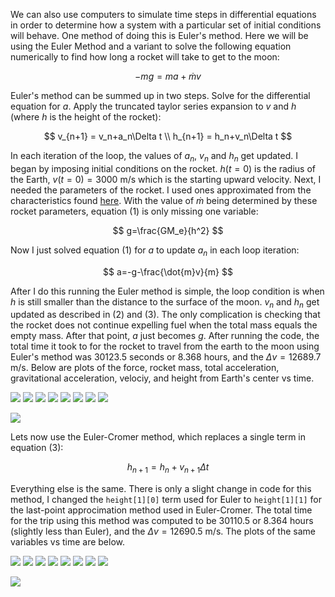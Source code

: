 We can also use computers to simulate time steps in differential equations in order to determine how a system with a particular set of initial conditions will behave. One method of doing this is Euler's method. Here we will be using the Euler Method and a variant to solve the following equation numerically to find how long a rocket will take to get to the moon:

$$
-mg=ma+\dot{m}v
$$

Euler's method can be summed up in two steps. Solve for the differential equation for $a$. Apply the truncated taylor series expansion to $v$ and $h$ (where $h$ is the height of the rocket):

$$
v_{n+1} = v_n+a_n\Delta t \\
h_{n+1} = h_n+v_n\Delta t
$$

In each iteration of the loop, the values of $a_n$, $v_n$ and $h_n$ get updated. I began by imposing initial conditions on the rocket. $h(t=0)$ is the radius of the Earth, $v(t=0)=3000$ m/s which is the starting upward velocity. Next, I needed the parameters of the rocket. I used ones approximated from the characteristics found [here](https://en.wikipedia.org/wiki/Space_Shuttle_Solid_Rocket_Booster).
With the value of $\dot{m}$ being determined by these rocket parameters, equation $(1)$ is only missing one variable: 

$$
g=\frac{GM_e}{h^2}
$$

Now I just solved equation (1) for $a$ to update $a_n$ in each loop iteration:

$$
a=-g-\frac{\dot{m}v}{m}
$$

After I do this running the Euler method is simple, the loop condition is when $h$ is still smaller than the distance to the surface of the moon. $v_n$ and $h_n$ get updated as described in $(2)$ and $(3)$. The only complication is checking that the rocket does not continue expelling fuel when the total mass equals the empty mass. After that point, $a$ just becomes $g$. After running the code, the total time it took to for the rocket to travel from the earth to the moon using Euler's method was $30123.5$ seconds or $8.368$ hours, and the $\Delta v = 12689.7$ m/s. Below are plots of the force, rocket mass, total acceleration, gravitational acceleration, velociy, and height from Earth's center vs time. 

![](images/fvta.jpg)  ![](images/fvtb.jpg)
![](images/mvta.jpg)  ![](images/mvtb.jpg)
![](images/avta.jpg)  ![](images/avtb.jpg)
![](images/gvt.jpg)   ![](images/vvt.jpg)


![](images/hvt.jpg) 

Lets now use the Euler-Cromer method, which replaces a single term in equation (3):

$$
h_{n+1}=h_n+v_{n+1}\Delta t
$$

Everything else is the same. There is only a slight change in code for this method, I changed the `height[1][0]` term used for Euler to `height[1][1]` for the last-point approcimation method used in Euler-Cromer. The total time for the trip using this method was computed to be $30110.5$ or $8.364$ hours (slightly less than Euler), and the $\Delta v = 12690.5$ m/s. The plots of the same variables vs time are below.

![](images/fvtc.jpg)  ![](images/fvtd.jpg)
![](images/mvtc.jpg)  ![](images/mvtd.jpg)
![](images/avtc.jpg)  ![](images/avtd.jpg)
![](images/gvtb.jpg)   ![](images/vvtb.jpg)


![](images/hvtb.jpg)